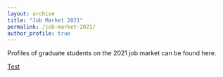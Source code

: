 ```yaml
---
layout: archive
title: "Job Market 2021"
permalink: /job-market-2021/
author_profile: true
---
```



Profiles of graduate students on the 2021 job market can be found here.

<a href= "https://gsipe-workshop.github.io/posts/2021/07/cleo-o'brien-udry/"> Test </a> 
